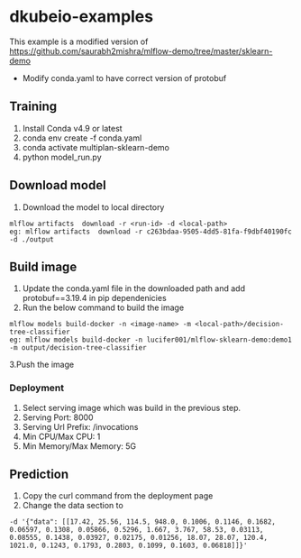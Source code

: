 # dkubeio-examples
This example is a modified version of https://github.com/saurabh2mishra/mlflow-demo/tree/master/sklearn-demo
- Modify conda.yaml to have correct version of protobuf

## Training
1. Install Conda v4.9 or latest
2. conda env create -f conda.yaml
3. conda activate multiplan-sklearn-demo
4. python model_run.py

## Download model
1. Download the model to local directory
```
mlflow artifacts  download -r <run-id> -d <local-path>
eg: mlflow artifacts  download -r c263bdaa-9505-4dd5-81fa-f9dbf40190fc -d ./output
```

## Build image
1. Update the conda.yaml file in the downloaded path and add protobuf==3.19.4 in pip dependenicies
2. Run the below command to build the image
```
mlflow models build-docker -n <image-name> -m <local-path>/decision-tree-classifier
eg: mlflow models build-docker -n lucifer001/mlflow-sklearn-demo:demo1 -m output/decision-tree-classifier
```
3.Push the image

### Deployment
1. Select serving image which was build in the previous step.
2. Serving Port: 8000
3. Serving Url Prefix: /invocations
4. Min CPU/Max CPU: 1
5. Min Memory/Max Memory: 5G

## Prediction
1. Copy the curl command from the deployment page
2. Change the data section to
```
-d '{"data": [[17.42, 25.56, 114.5, 948.0, 0.1006, 0.1146, 0.1682, 0.06597, 0.1308, 0.05866, 0.5296, 1.667, 3.767, 58.53, 0.03113, 0.08555, 0.1438, 0.03927, 0.02175, 0.01256, 18.07, 28.07, 120.4, 1021.0, 0.1243, 0.1793, 0.2803, 0.1099, 0.1603, 0.06818]]}'
```
